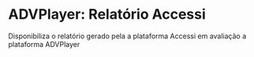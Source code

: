 # ADVPlayer: Relatório Accessi
Disponibiliza o relatório gerado pela a plataforma Accessi em avaliação a plataforma ADVPlayer
